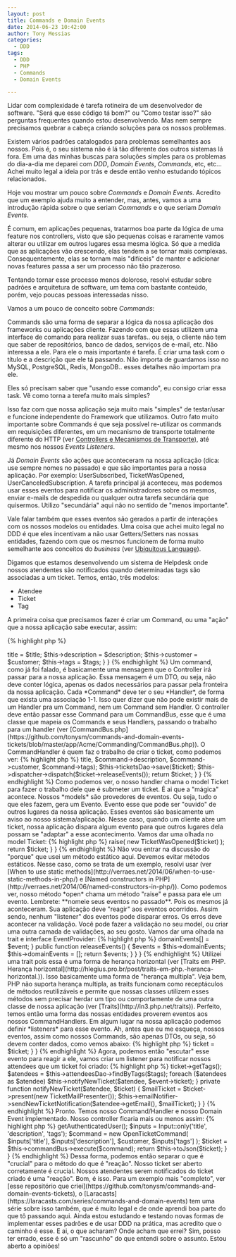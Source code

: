 ```yaml
---
layout: post
title: Commands e Domain Events
date: 2014-06-23 10:42:00
author: Tony Messias
categories: 
  - DDD
tags: 
  - DDD
  - PHP
  - Commands
  - Domain Events

---
```


Lidar com complexidade é tarefa rotineira de um desenvolvedor de software. "Será que esse código tá bom?" ou "Como testar
isso?" são perguntas frequentes quando estou desenvolvendo. Mas nem sempre precisamos quebrar a cabeça criando soluções
para os nossos problemas. 

Existem vários padrões catalogados para problemas semelhantes aos nossos. Pois é, o seu
sistema não é lá tão diferente dos outros sistemas lá fora. Em uma das minhas buscas para soluções simples para os
problemas do dia-a-dia me deparei com *DDD*, *Domain Events*, *Commands*, etc, etc... Achei muito legal a ideia por trás
e desde então venho estudando tópicos relacionados.
 
<!-- more -->

Hoje vou mostrar um pouco sobre *Commands* e *Domain Events*. Acredito que um exemplo ajuda muito a entender, mas, antes, vamos a uma introdução rápida sobre o que seriam *Commands* e o que seriam *Domain Events*.

É comum, em aplicações pequenas, tratarmos boa parte da lógica de uma feature nos controllers, visto que são pequenas coisas e raramente vamos alterar ou utilizar em outros lugares essa mesma lógica. Só que a medida que as aplicações vão crescendo, elas tendem a se tornar mais complexas. Consequentemente, elas se tornam mais "difíceis" de manter e adicionar novas features passa a ser um processo não tão prazeroso.

Tentando tornar esse processo menos doloroso, resolvi estudar sobre padrões e arquitetura de software, um tema com bastante conteúdo, porém, vejo poucas pessoas interessadas nisso.

Vamos a um pouco de conceito sobre *Commands*:

Commands são uma forma de separar a lógica da nossa aplicação dos frameworks ou aplicações cliente. Fazendo com que essas utilizem uma interface de comando para realizar suas tarefas.. ou seja, o cliente não tem que saber de repositórios, banco de dados, serviços de e-mail, etc. Não interessa a ele. Para ele o mais importante é tarefa. É criar uma task com o título e a descrição que ele tá passando. Não importa de guardamos isso no MySQL, PostgreSQL, Redis, MongoDB.. esses detalhes não importam pra ele.

Eles só precisam saber que "usando esse comando", eu consigo criar essa task. Vê como torna a terefa muito mais simples?

Isso faz com que nossa aplicação seja muito mais "simples" de testar/usar e funcione independente do Framework que utilizamos. Outro fato muito importante sobre Commands é que seja possível re-utilizar os commands em requisições diferentes, em um mecanismo de transporte totalmente diferente do HTTP (ver [Controllers e Mecanismos de Transporte](http://blog.tonydev.com.br/2014/02/21/controllers-e-mecanismos-de-transporte/)), até mesmo nos nossos *Events Listeners*.

Já *Domain Events* são ações que aconteceram na nossa aplicação (dica: use sempre nomes no passado) e que são importantes para a nossa aplicação. Por exemplo: UserSubscribed, TicketWasOpened, UserCanceledSubscription. A tarefa principal já aconteceu, mas podemos usar esses eventos para notificar os administradores sobre os mesmos, enviar e-mails de despedida ou qualquer outra tarefa secundária que quisermos. Utilizo "secundária" aqui não no sentido de "menos importante".

Vale falar também que esses eventos são gerados a partir de interações com os nossos modelos ou entidades. Uma coisa que achei muito legal no DDD é que eles incentivam a não usar Getters/Setters nas nossas entidades, fazendo com que os mesmos funcionem de forma muito semelhante aos conceitos do *business* (ver [Ubiquitous Language](http://martinfowler.com/bliki/UbiquitousLanguage.html)).

Digamos que estamos desenvolvendo um sistema de Helpdesk onde nossos atendentes são notificados quando determinadas tags
são associadas a um ticket. Temos, então, três modelos:

 - Atendee
 - Ticket
 - Tag

A primeira coisa que precisamos fazer é criar um Command, ou uma "ação" que a nossa aplicação sabe executar, assim:

{% highlight php %}
<?php namespace Phppb\Tickets;

class OpenTicketCommand
{
    public $tags = [];
    public $title;
    public $description;
    public $customer;

    function __construct($title, $description, Customer $customer, array $tags = [])
    {
        $this->title = $title;
        $this->description = $description;
        $this->customer = $customer;
        $this->tags = $tags;
    }
}

{% endhighlight %}

Um command, como já foi falado, é basicamente uma mensagem que o Controller irá passar para a nossa aplicação. Essa mensagem é um DTO, ou seja,
não deve conter lógica, apenas os dados necessários para passar pela fronteira da nossa aplicação. Cada *Command* deve ter
o seu *Handler*, de forma que exista uma associação 1-1. Isso quer dizer que não pode existir mais de um Handler pra um 
Command, nem um Command sem Handler.

O controller deve então passar esse Command para um CommandBus, esse que é uma classe que mapeia os Commands e seus Handlers,
passando o trabalho para um handler (ver [CommandBus.php](https://github.com/tonysm/commands-and-domain-events-tickets/blob/master/app/Acme/Commanding/CommandBus.php)).

O CommandHandler é quem faz o trabalho de criar o ticket, como podemos ver:

{% highlight php %}
<?php namespace Phppb\Tickets;

class OpenTicketCommandHandler implements Handler
{
    private $ticketsDao;
    private $dispatcher;

    public function handle($command)
    {
        $ticket = Ticket::open($command->title, $command->description, $command->customer, $command->tags);
        
        $this->ticketsDao->save($ticket);

        $this->dispatcher->dispatch($ticket->releaseEvents());

        return $ticket;
    }
}
{% endhighlight %}

Como podemos ver, o nosso handler chama o model Ticket para fazer o trabalho dele que é submeter um ticket. É ai que a
"mágica" acontece. Nossos *models* são provedores de eventos. Ou seja, tudo o que eles fazem, gera um Evento. Evento
esse que pode ser "ouvido" de outros lugares da nossa aplicação. Esses eventos são basicamente um aviso ao nosso
sistema/aplicação. Nesse caso, quando um cliente abre um ticket, nossa aplicação dispara algum evento para que
outros lugares dela possam se "adaptar" a esse acontecimento.

Vamos dar uma olhada no model Ticket:

{% highlight php %}
<?php namespace Phppb\Tickets;

use Phppb\Eventing\EventProviderInterface;
use Phppb\Eventing\EventProvider;

class Ticket implements EventProviderInterface
{
    use EventProvider;

    // ... imagine que tem outros métodos aqui :)

    public static function open($title, $description, $customer, $tags)
    {
        $ticket = new static($title, $description, $customer, $tags);

        $ticket->raise(
            new TicketWasOpened($ticket)
        );

        return $ticket;
    }
}
{% endhighlight %}

Não vou entrar na discussão do "porque" que usei um método estático aqui. Devemos evitar métodos estáticos. Nesse caso, como
se trata de um exemplo, resolvi usar (ver [When to use static methods](http://verraes.net/2014/06/when-to-use-static-methods-in-php/) e [Named constructors in PHP](http://verraes.net/2014/06/named-constructors-in-php/)).

Como podemos ver, nosso método *open* chama um método "raise" e passa para ele um evento. Lembrete: 
**nomeie seus eventos no passado**. Pois os mesmos já aconteceram. Sua aplicação deve "reagir" aos eventos ocorridos. Assim
sendo, nenhum "listener" dos eventos pode disparar erros. Os erros deve acontecer na validação. Você pode fazer a validação
no seu model, ou criar uma outra camada de validações, ao seu gosto.

Vamos dar uma olhada na trait e interface EventProvider:

{% highlight php %}
<?php

namespace Phppb\Eventing
{
    interface EventProviderInterface
    {
        /** @return array **/
        public function releaseEvents();
    }

    trait EventProvider
    {
        protected $domainEvents = [];

        protected function raise($event)
        {
            $this->domainEvents[] = $event;
        }

        public function releaseEvents()
        {
            $events = $this->domainEvents;
            $this->domainEvents = [];
            return $events;
        }
    }
}
{% endhighlight %}

Utilizei uma trait pois essa é uma forma de herança horizontal (ver [Traits em PHP. Herança horizontal](http://hlegius.pro.br/post/traits-em-php.-heranca-horizontal.)). Isso basicamente uma forma de "herança multipla". Veja bem, PHP não suporta herança multipla, as traits funcionam como receptáculos de métodos reutilizáveis e permite que nossas classes utilizem esses métodos sem precisar herdar um tipo ou comportamente de uma outra classe de nossa aplicação (ver [Traits](http://in3.php.net/traits)).

Perfeito, temos então uma forma das nossas entidades proverem eventos aos nossos CommandHandlers.

Em algum lugar na nossa aplicação podemos definir *listeners* para esse evento. Ah, antes que eu me esqueça, nossos
eventos, assim como nossos Commands, são apenas DTOs, ou seja, só devem conter dados, como vemos abaixo:

{% highlight php %}
<?php namespace Phppb\Tickets;

class TicketWasOpened extends Event
{
    public $ticket;

    function __construct(Ticket $ticket)
    {
        $this->ticket = $ticket;
    }
}

{% endhighlight %}

Agora, podemos então "escutar" esse evento para reagir a ele, vamos criar um listener para notificar nossos
attendees que um ticket foi criado:

{% highlight php %}
<?php namespace Phppb\Atendees\Listeners;

use Phppb\Tickets\Presenters\TicketMailPresenter;

class NotifyAttendeesAboutTicketOpened implements EventListener
{
    private $attendeesDao;
    private $emailNotifier;

    public function react($event)
    {
        $tags = $event->ticket->getTags();
        $atendees = $this->attendeesDao->findByTags($tags);

        foreach ($atendees as $atendee)
            $this->notifyNewTicket($atendee, $event->ticket);
    }
    
    private function notifyNewTicket($atendee, $ticket)
    {
        $mailTicket = $ticket->present(new TicketMailPresenter());
        $this->emailNotifier->sendNewTicketNotification($atendee->getEmail(), $mailTicket);
    }
}
{% endhighlight %}

Pronto. Temos nosso Command/Handler e nosso Domain Event implementado. Nosso controller ficaria mais ou menos assim:

{% highlight php %}
<?php

class TicketsController extends ApiController
{
    public function store()
    {
        $customer = $this->getAuthenticatedUser();
        $inputs = Input::only('title', 'description', 'tags');

        $command = new OpenTicketCommand(
            $inputs['title'],
            $inputs['description'],
            $customer,
            $inputs['tags']
        );

        $ticket = $this->commandBus->execute($command);

        return $this->toJson($ticket);
    }
}
{% endhighlight %}

Dessa forma, podemos então separar o que é "crucial" para o método do que é "reação". Nosso ticket ser aberto corretamente
é crucial. Nossos atendentes serem notificados do ticket criado é uma "reação".

Bom, é isso. Para um exemplo mais "completo", ver [esse repositório que criei](https://github.com/tonysm/commands-and-domain-events-tickets), o [Laracasts](https://laracasts.com/series/commands-and-domain-events) tem uma série sobre isso também, que é muito legal e de onde aprendi boa parte do que tô passando aqui. Ainda estou estudando e testando novas formas de implementar esses padrões e de usar DDD na prática,
mas acredito que o caminho é esse. E ai, o que acharam? Onde acham que errei? Sim, posso ter errado, esse é só um "rascunho"
do que entendi sobre o assunto. Estou aberto a opiniões!
